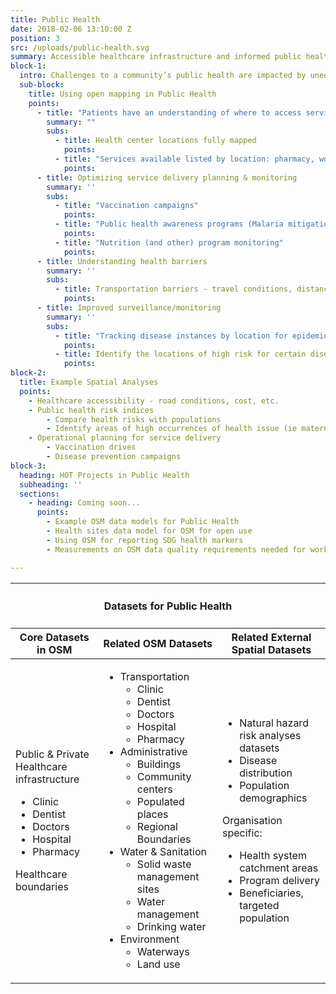 ```yaml
---
title: Public Health
date: 2018-02-06 13:10:00 Z
position: 3
src: /uploads/public-health.svg
summary: Accessible healthcare infrastructure and informed public health programming and monitoring.
block-1: 
  intro: Challenges to a community’s public health are impacted by unequal access to healthcare, environmental factors, and lifestyle demands of populations with vulnerabilities. Better maps on healthcare infrastructure and services, as well as maps on environmental factors and survey data related to health can be used to improve access to public health and health programming. 
  sub-block: 
    title: Using open mapping in Public Health
    points: 
      - title: "Patients have an understanding of where to access services"
        summary: ""
        subs: 
          - title: Health center locations fully mapped
            points:
          - title: "Services available listed by location: pharmacy, women’s health, general services, surgery, etc." 
            points:
      - title: Optimizing service delivery planning & monitoring
        summary: ''
        subs: 
          - title: "Vaccination campaigns"
            points:
          - title: "Public health awareness programs (Malaria mitigation, etc)"
            points:
          - title: "Nutrition (and other) program monitoring"
            points:
      - title: Understanding health barriers
        summary: ''
        subs: 
          - title: Transportation barriers - travel conditions, distance
            points:
      - title: Improved surveillance/monitoring
        summary: ''
        subs: 
          - title: "Tracking disease instances by location for epidemiological research"
            points:
          - title: Identify the locations of high risk for certain diseases
            points:
block-2: 
  title: Example Spatial Analyses
  points:
    - Healthcare accessibility - road conditions, cost, etc. 
    - Public health risk indices 
        - Compare health risks with populations
        - Identify areas of high occurrences of health issue (ie maternal mortality, etc) 
    - Operational planning for service delivery 
        - Vaccination drives
        - Disease prevention campaigns
block-3:
  heading: HOT Projects in Public Health
  subheading: ''
  sections: 
    - heading: Coming soon...
      points:
        - Example OSM data models for Public Health
        - Health sites data model for OSM for open use
        - Using OSM for reporting SDG health markers
        - Measurements on OSM data quality requirements needed for work in this area

---
```


<table>
<colgroup>
<col width="10%" span="3" />
</colgroup>
<thead>
<tr>
<th colspan="3"><h4>Datasets for Public Health</h4></th>
</tr>
<tr>
<th>Core Datasets in OSM</th>
<th>Related OSM Datasets</th>
<th>Related External Spatial Datasets</th>
</tr>
</thead>
<tbody>
<tr>
<td>
<p>Public & Private Healthcare infrastructure</p>
<ul>
<li>Clinic</li>
<li>Dentist</li>
<li>Doctors</li>
<li>Hospital</li>
<li>Pharmacy</li>
</ul>
<p>Healthcare boundaries</p>
</td>
<td>
<ul>
<li>
Transportation
<ul>
<li>Clinic</li>
<li>Dentist</li>
<li>Doctors</li>
<li>Hospital</li>
<li>Pharmacy</li>
</ul>
</li>
<li>
Administrative
<ul>
<li>Buildings </li>
<li>Community centers</li>
<li>Populated places</li>
<li>Regional Boundaries</li>
</ul>
</li>
<li>
Water & Sanitation
<ul>
<li>Solid waste management sites </li>
<li>Water management</li>
<li>Drinking water</li>
</ul>
</li>
<li>
Environment
<ul>
<li>Waterways</li>
<li>Land use</li>
</ul>
</li>
</ul>
</td>
<td>
<ul>
<li>Natural hazard risk analyses datasets</li>
<li>Disease distribution</li>
<li>Population demographics</li>
</ul>
<p>Organisation specific:</p>
<ul>
<li>Health system catchment areas</li>
<li>Program delivery</li>
<li>Beneficiaries, targeted population</li>
</ul></td></tr></tbody></table>
